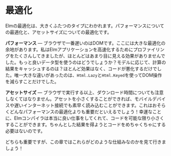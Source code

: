 <!--
# Optimization
-->

# 最適化

<!--
There are two major types of optimization in Elm. Optimizing performance and optimizing asset size:
-->

Elmの最適化は、大きくふたつのタイプにわかれます。パフォーマンスについての最適化と、アセットサイズについての最適化です。

<!--
- **Performance** &mdash; The slowest thing in browsers is the DOM. By a huge margin. I have done a lot of profiling to speed up Elm applications, and most things have no noticable impact. Using better data structures? Negligible. Caching the results of computations in my model? Negligible _and_ my code is worse now. The only thing that makes a big difference is using `Html.Lazy` and `Html.Keyed` to do fewer DOM operations.
-->

**パフォーマンス** &mdash; ブラウザで一番遅いのはDOMです。ここには大きな最適化の余地があります。私はElmアプリケーションを高速化するためにプロファイリングをたくさんしてきましたが、ほとんどはあまり目に見える効果がありませんでした。もっと良いデータ型を使うのはどうでしょうか？モデルに応じて、計算の結果をキャッシュするのは？ほとんど効果はなく、コードが悪化するだけでした。唯一大きな違いがあったのは、`Html.Lazy`と`Html.Keyed`を使ってDOM操作を減らすことだけでした。

<!--
- **Asset Size** &mdash; Running in browsers means we have to care about download times. The smaller we can get our assets, the faster they load on mobile devices and slow internet connections. This is probably more important than any of the performance optimizations you will do! Fortunately, the Elm compiler does a really good job of making your code as small as possible, so you do not need to do a bunch of work making your code confusing to get decent outcomes here.
-->

**アセットサイズ** &mdash; ブラウザで実行する以上、ダウンロード時間についても注意しなくてはなりません。アセットを小さくすることができれば、モバイルデバイスや遅いインターネット接続でも素早く読み込むことができます。これはおそらくどんなパフォーマンスの最適化よりも重要だといえるでしょう！幸運なことに、Elmコンパイラは本当に良い仕事をしてくれて、コードを可能な限り小さくすることができます。ちゃんとした結果を得ようとコードをめちゃくちゃにする必要はないのです。

<!--
Both are important though, so this chapter will go through how this all works!
-->

どちらも重要ですが、この章ではこれらがどのような仕組みなのかを見て行きましょう！

